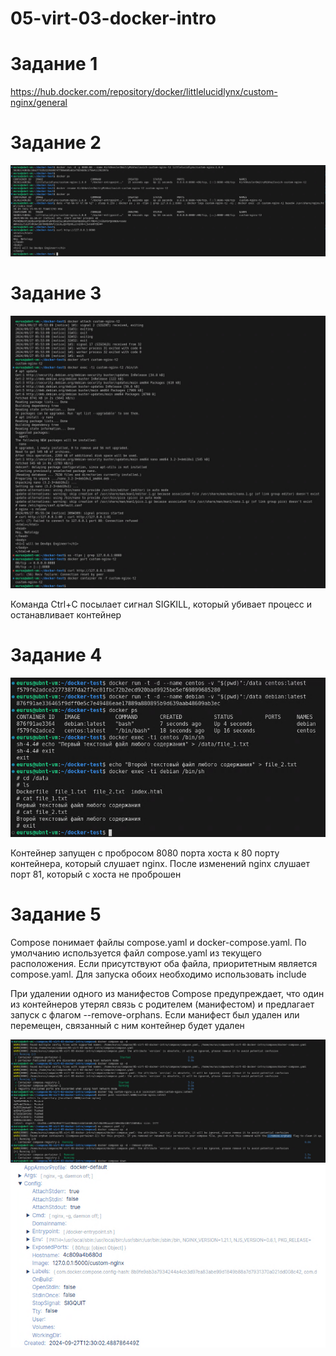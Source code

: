 # 05-virt-03-docker-intro
# Задание 1
https://hub.docker.com/repository/docker/littlelucidlynx/custom-nginx/general

# Задание 2
![Image alt](https://github.com/littlelucidlynx/05-virt-03-docker-intro/raw/main/Screen/Docker001.png)

# Задание 3
![Image alt](https://github.com/littlelucidlynx/05-virt-03-docker-intro/raw/main//Screen/Docker002.png)

Команда Ctrl+C посылает сигнал SIGKILL, который убивает процесс и останавливает контейнер

# Задание 4
![Image alt](https://github.com/littlelucidlynx/05-virt-03-docker-intro/raw/main//Screen/Docker003.png)

Контейнер запущен с пробросом 8080 порта хоста к 80 порту контейнера, который слушает nginx. После изменений nginx слушает порт 81, который с хоста не проброшен

# Задание 5
Compose понимает файлы compose.yaml и docker-compose.yaml. По умолчанию используется файл compose.yaml из текущего расположения. Если присутствуют оба файла, приоритетным является compose.yaml. Для запуска обоих необходимо использовать include

При удалении одного из манифестов Compose предупреждает, что один из контейнеров утерял связь с родителем (манифестом) и предлагает запуск с флагом --remove-orphans. Если манифест был удален или перемещен, связанный с ним контейнер будет удален

![Image alt](https://github.com/littlelucidlynx/05-virt-03-docker-intro/raw/main//Screen/Compose001.png)
![Image alt](https://github.com/littlelucidlynx/05-virt-03-docker-intro/raw/main//Screen/Portainer001.png)
